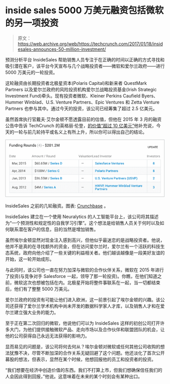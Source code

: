 # inside sales 5000 万美元融资包括微软的另一项投资 

> 原文：<https://web.archive.org/web/https://techcrunch.com/2017/01/18/insidesales-announces-50-million-investment/>

预测分析平台 InsideSales 帮助销售人员专注于在正确的时间以正确的方式寻找和吸引潜在客户，该平台今天宣布与几个战略投资者——微软和爱尔兰政府——进行 5000 万美元的一轮投资。

这轮融资由长期投资者北极星资本(Polaris Capital)和新来者 QuestMark Partners 以及爱尔兰政府的风险投资机构爱尔兰战略投资基金(Irish Strategic Investment Fund)牵头。现有投资者微软、Kleiner Perkins Caufield Byers、Hummer Winblad、U.S. Venture Partners、Epic Ventures 和 Zetta Venture Partners 也参与其中。通过今天的投资，该公司已经筹集了超过 2.5 亿美元。

虽然首席执行官戴夫·艾尔金顿不愿透露目前的估值，但他在 2015 年 3 月的融资公告中告诉 TechCrunch 的英格丽·伦登，[的价值“超过 10 亿美元”](https://web.archive.org/web/20221224164216/https://techcrunch.com/2015/03/18/insidesales/)他补充说，今天的一轮与前几轮持平或名义上有所上升，所以你可以得出自己的结论。

![screenshot-2017-01-17-17-14-00](img/ae97218f622878f8002e839bb01f9c0b.png)

InsideSales 之前的几轮融资。图表: [Crunchbase](https://web.archive.org/web/20221224164216/https://www.crunchbase.com/organization/insidesales-com#/entity) 。

InsideSales 建立在一个使用 Neuralytics 的人工智能平台上，该公司将其描述为“一个预测性和规定性的自我学习引擎”。这个想法是给销售人员关于何时以及如何联系潜在客户的信息，目的当然是增加销售。

虽然埃尔金顿显然对现金注入感到高兴，但他似乎最迷恋的是战略投资者。他说，他并不是真的在寻找额外的资金，但在访问爱尔兰时，爱尔兰有一个活跃的科技生态系统，政府向他介绍了一些关键的利益相关者。他们越谈越像是一段美好友谊的开始，这一轮开始成形。

与此同时，该公司也一直在努力加深与微软的合作伙伴关系，微软在 2015 年进行了投资(与竞争对手 Salesforce 一起，领导了那一轮投资)。你瞧，在他们知道之前，微软这次也想被包括在内。北极星开始将整件事联系在一起，当一切都结束后，他们有了整整 5000 万美元。

爱尔兰政府的投资有可能让他们进入欧洲，这一前景引起了埃尔金顿的兴趣。该公司还获得了爱尔兰学术机构中尚未开发的数据科学家人才库，以及销售人才和在爱尔兰建立强大业务的能力。

至于正在第二次回归的微软，他说他们可以为 InsideSales 这样的初创公司打开许多大门，为他们提供接触微软产品、走向市场以及合作伙伴和联盟团队的机会，让他的公司获得自己永远无法获得的影响力。

显而易见的问题是，该公司将何去何从？埃尔金顿对微软或任何其他公司收购的想法犹豫不决，尽管不断加深的合作关系无疑回避了这个问题。他还淡化了首次公开募股的想法，但表示，显然在某个时候，他想回报他的员工和投资者的投资。

“我们想要在经济中创造价值的东西。我们不打算上市，但我们想确保信任我们的人会因此得到回报，”他说。这意味着在未来的某个时刻会有某种出口。